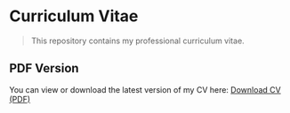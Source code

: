 # Curriculum Vitae
> This repository contains my professional curriculum vitae.

## PDF Version

You can view or download the latest version of my CV here:
[Download CV (PDF)](./cv.pdf)

